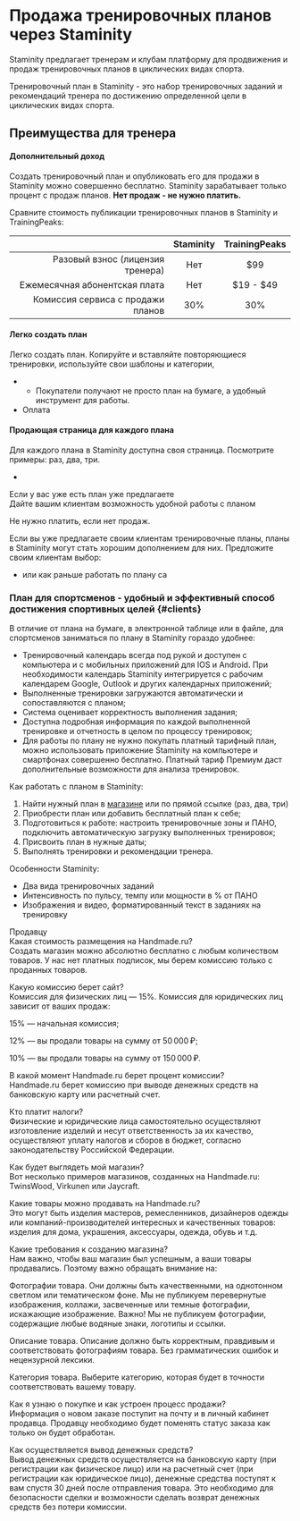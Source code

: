 # Продажа тренировочных планов через Staminity

Staminity предлагает тренерам и клубам платформу для продвижения и продаж тренировочных планов в циклических видах спорта.

Тренировочный план в Staminity - это набор тренировочных заданий и рекомендаций тренера по достижению определенной цели в циклических видах спорта.

## Преимущества для тренера

#### Дополнительный доход

Создать тренировочный план и опубликовать его для продажи в Staminity можно совершенно бесплатно. Staminity зарабатывает только процент с продаж планов.  **Нет продаж - не нужно платить.**

Сравните стоимость публикации тренировочных планов в Staminity и TrainingPeaks:

|  | Staminity | TrainingPeaks |
| ---: | :---: | :---: |
| Разовый взнос \(лицензия тренера\) | Нет | $99 |
| Ежемесячная абонентская плата | Нет | $19 - $49 |
| Комиссия сервиса с продажи планов | 30% | 30% |

#### Легко создать план

Легко создать план. Копируйте и вставляйте повторяющиеся тренировки, используйте свои шаблоны и категории, 

* * Покупатели получают не просто план на бумаге, а удобный инструмент для работы.
* Оплата

#### Продающая страница для каждого плана

Для каждого плана в Staminity доступна своя страница. Посмотрите примеры: раз, два, три.

* 
Если у вас уже есть план уже предлагаете  
Дайте вашим клиентам возможность удобной работы с планом

Не нужно платить, если нет продаж.

Если вы уже предлагаете своим клиентам тренировочные планы, планы в Staminity могут стать хорошим дополнением для них. Предложите своим клиентам выбор:

* или как раньше работать по плану са

### План для спортсменов - удобный и эффективный способ достижения спортивных целей {#clients}

В отличие от плана на бумаге, в электронной таблице или в файле, для спортсменов заниматься по плану в Staminity гораздо удобнее:

* Тренировочный календарь всегда под рукой и доступен с компьютера и с мобильных приложений для IOS и Android. При необходимости календарь Staminity интегрируется с рабочим календарем Google, Outlook и других календарных приложений;
* Выполненные тренировки загружаются автоматически и сопоставляются с планом;
* Система оценивает корректность выполнения задания;
* Доступна подробная информация по каждой выполненной тренировке и отчетность в целом по процессу тренировок;
* Для работы по плану не нужно покупать платный тарифный план, можно использовать приложение Staminity на компьютере и смартфонах совершенно бесплатно. Платный тариф Премиум даст дополнительные возможности для анализа тренировок.

Как работать с планом в Staminity:

1. Найти нужный план в [магазине](/ссылка) или по прямой ссылке \(раз, два, три\)
2. Приобрести план или добавить бесплатный план к себе;
3. Подготовиться к работе: настроить тренировочные зоны и ПАНО, подключить автоматическую загрузку выполненных тренировок;
4. Присвоить план в нужные даты;
5. Выполнять тренировки и рекомендации тренера.

Особенности Staminity:

* Два вида тренировочных заданий
* Интенсивность по пульсу, темпу или мощности в % от ПАНО
* Изображения и видео, форматированный текст в заданиях на тренировку

Продавцу  
Какая стоимость размещения на Handmade.ru?  
Создать магазин можно абсолютно бесплатно с любым количеством товаров. У нас нет платных подписок, мы берем комиссию только с проданных товаров.

Какую комиссию берет сайт?  
Комиссия для физических лиц — 15%. Комиссия для юридических лиц зависит от ваших продаж:

15% — начальная комиссия;

12% — вы продали товары на сумму от 50 000 ₽;

10% — вы продали товары на сумму от 150 000 ₽.

В какой момент Handmade.ru берет процент комиссии?  
Handmade.ru берет комиссию при выводе денежных средств на банковскую карту или расчетный счет.

Кто платит налоги?  
Физические и юридические лица самостоятельно осуществляют изготовление изделий и несут ответственность за их качество, осуществляют уплату налогов и сборов в бюджет, согласно законодательству Российской Федерации.

Как будет выглядеть мой магазин?  
Вот несколько примеров магазинов, созданных на Handmade.ru: TwinsWood, Virkunen или Jaycraft.

Какие товары можно продавать на Handmade.ru?  
Это могут быть изделия мастеров, ремесленников, дизайнеров одежды или компаний-производителей интересных и качественных товаров: изделия для дома, украшения, аксессуары, одежда, обувь и т.д.

Какие требования к созданию магазина?  
Нам важно, чтобы ваш магазин был успешным, а ваши товары продавались. Поэтому важно обращать внимание на:

Фотографии товара. Они должны быть качественными, на однотонном светлом или тематическом фоне. Мы не публикуем перевернутые изображения, коллажи, засвеченные или темные фотографии, искажающие изображение. Важно! Мы не публикуем фотографии, содержащие любые водяные знаки, логотипы и ссылки.

Описание товара. Описание должно быть корректным, правдивым и соответствовать фотографиям товара. Без грамматических ошибок и нецензурной лексики.

Категория товара. Выберите категорию, которая будет в точности соответствовать вашему товару.

Как я узнаю о покупке и как устроен процесс продажи?  
Информация о новом заказе поступит на почту и в личный кабинет продавца. Продавцу необходимо будет поменять статус заказа как только он будет обработан.

Как осуществляется вывод денежных средств?  
Вывод денежных средств осуществляется на банковскую карту \(при регистрации как физическое лицо\) или на расчетный счет \(при регистрации как юридическое лицо\), денежные средства поступят к вам спустя 30 дней после отправления товара. Это необходимо для безопасности сделки и возможности сделать возврат денежных средств без потери комиссии.

